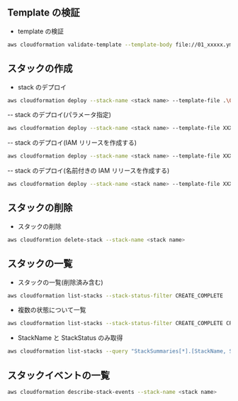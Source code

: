 ## Template の検証

- template の検証

```bash
aws cloudformation validate-template --template-body file://01_xxxxx.yml
```

## スタックの作成

- stack のデプロイ

```bash
aws cloudformation deploy --stack-name <stack name> --template-file .\01_xxxxx.yml
```

-- stack のデプロイ(パラメータ指定)

```bash
aws cloudformation deploy --stack-name <stack name> --template-file XXXXX.yml --parameter-overrides key1=value1 [key2=value2 ...]
```

-- stack のデプロイ(IAM リリースを作成する)

```bash
aws cloudformation deploy --stack-name <stack name> --template-file XXXXXX.yml  --capabilities CAPABILITY_IAM
```

-- stack のデプロイ(名前付きの IAM リリースを作成する)

```bash
aws cloudformation deploy --stack-name <stack name> --template-file XXXXXX.yml  --capabilities CAPABILITY_NAMED_IAM
```

## スタックの削除

- スタックの削除

```bash
aws cloudformtion delete-stack --stack-name <stack name>
```

## スタックの一覧

- スタックの一覧(削除済み含む)

```bash
aws cloudformation list-stacks --stack-status-filter CREATE_COMPLETE
```

- 複数の状態について一覧

```bash
aws cloudformation list-stacks --stack-status-filter CREATE_COMPLETE CREATE_FAILED CREATE_COMPLETE
```

- StackName と StackStatus のみ取得

```bash
aws cloudformation list-stacks --query "StackSummaries[*].[StackName, StackStatus]"
```

## スタックイベントの一覧

```bash
aws cloudformation describe-stack-events --stack-name <stack name>
```
